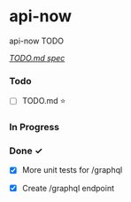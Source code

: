 # api-now

api-now TODO

<em>[TODO.md spec](http://todomd.org)</em>

### Todo

- [ ] TODO.md ⭐  

### In Progress


### Done ✓

- [x] More unit tests for /graphql  
- [x] Create /graphql endpoint  

